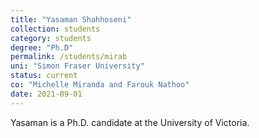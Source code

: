 ```yaml
---
title: "Yasaman Shahhoseni"
collection: students
category: students
degree: "Ph.D"
permalink: /students/mirab
uni: "Simon Fraser University"
status: current
co: "Michelle Miranda and Farouk Nathoo"
date: 2021-09-01
---
```


Yasaman is a Ph.D. candidate at the University of Victoria. 
